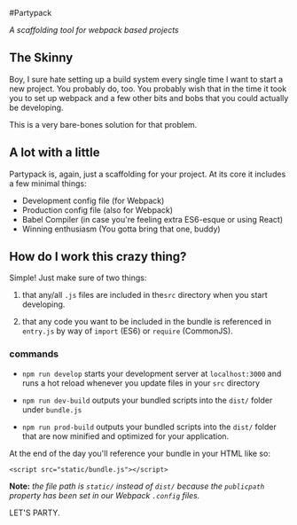 #Partypack

*A scaffolding tool for webpack based projects*

## The Skinny

Boy, I sure hate setting up a build system every single time I want to start a new project. You probably do, too. You probably wish that in the time it took you to set up webpack and a few other bits and bobs that you could actually be developing. 

This is a very bare-bones solution for that problem.

## A lot with a little

Partypack is, again, just a scaffolding for your project. At its core it includes a few minimal things:

 - Development config file (for Webpack)
 - Production config file (also for Webpack)
 - Babel Compiler (in case you're feeling extra ES6-esque or using React)
 - Winning enthusiasm (You gotta bring that one, buddy)

## How do I work this crazy thing?

Simple! Just make sure of two things: 

 1. that any/all `.js` files are included in the`src` directory when you start developing.

 2. that any code you want to be included in the bundle is referenced in `entry.js` by way of `import` (ES6) or `require` (CommonJS).

### commands

 - `npm run develop` starts your development server at `localhost:3000` and runs a hot reload whenever you update files in your `src` directory

 - `npm run dev-build` outputs your bundled scripts into the `dist/` folder under `bundle.js`
 - `npm run prod-build` outputs your bundled scripts into the `dist/` folder that are now minified and optimized for your application.

 At the end of the day you'll reference your bundle in your HTML like so:

 `<script src="static/bundle.js"></script>`

 **Note:** *the file path is `static/` instead of `dist/` because the `publicpath` property has been set in our Webpack `.config` files.*

 LET'S PARTY. 



